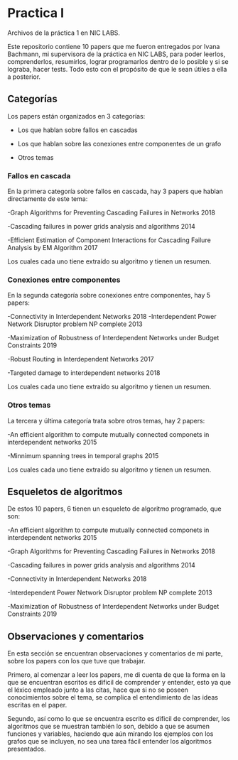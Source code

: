 # Practica I
 Archivos de la práctica 1 en NIC LABS.
 
 Este repositorio contiene 10 papers que me fueron entregados por Ivana Bachmann, mi supervisora de la práctica en NIC LABS, para poder leerlos, comprenderlos, resumirlos, lograr programarlos dentro de lo posible y si se lograba, hacer tests. Todo esto con el propósito de que le sean útiles a ella a posterior.
 
 ## Categorías
 
Los papers están organizados en 3 categorías:

* Los que hablan sobre fallos en cascadas

* Los que hablan sobre las conexiones entre componentes de un grafo

* Otros temas

### Fallos en cascada

En la primera categoría sobre fallos en cascada, hay 3 papers que hablan directamente de este tema:

-Graph Algorithms for Preventing Cascading Failures in Networks 2018

-Cascading failures in power grids analysis and algorithms 2014

-Efficient Estimation of Component Interactions for Cascading Failure Analysis by EM Algorithm 2017


Los cuales cada uno tiene extraído su algoritmo y tienen un resumen.

### Conexiones entre componentes

En la segunda categoría sobre conexiones entre componentes, hay 5 papers:

-Connectivity in Interdependent Networks 2018
-Interdependent Power Network Disruptor problem NP complete 2013

-Maximization of Robustness of Interdependent Networks under Budget Constraints 2019

-Robust Routing in Interdependent Networks 2017

-Targeted damage to interdependent networks 2018

Los cuales cada uno tiene extraído su algoritmo y tienen un resumen.

### Otros temas

La tercera y última categoría trata sobre otros temas, hay 2 papers:

-An efficient algorithm to compute mutually connected componets in interdependent networks 2015

-Minnimum spanning trees in temporal graphs 2015

Los cuales cada uno tiene extraído su algoritmo y tienen un resumen.

## Esqueletos de algoritmos

De estos 10 papers, 6 tienen un esqueleto de algoritmo programado, que son:

-An efficient algorithm to compute mutually connected componets in interdependent networks 2015

-Graph Algorithms for Preventing Cascading Failures in Networks 2018

-Cascading failures in power grids analysis and algorithms 2014

-Connectivity in Interdependent Networks 2018

-Interdependent Power Network Disruptor problem NP complete 2013

-Maximization of Robustness of Interdependent Networks under Budget Constraints 2019


## Observaciones y comentarios

En esta sección se encuentran observaciones y comentarios de mi parte, sobre los papers con los que tuve que trabajar.

Primero, al comenzar a leer los papers, me di cuenta de que la forma en la que se encuentran escritos es dificil de comprender y entender, esto ya que el léxico empleado junto a las citas, hace que si no se poseen conocimientos sobre el tema, se complica el entendimiento de las ideas escritas en el paper.

Segundo, así como lo que se encuentra escrito es díficil de comprender, los algoritmos que se muestran también lo son, debido a que se asumen funciones y variables, haciendo que aún mirando los ejemplos con los grafos que se incluyen, no sea una tarea fácil entender los algoritmos presentados.
